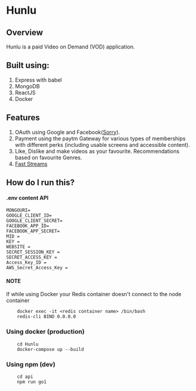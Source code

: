 # Hunlu

## Overview

Hunlu is a paid Video on Demand (VOD) application.

## Built using:

1. Express with babel
2. MongoDB
3. ReactJS
4. Docker

## Features

1. OAuth using Google and Facebook([Sorry](https://www.forbes.com/sites/insertcoin/2019/01/18/facebook-is-terrible-not-because-its-evil-but-because-its-terrible/?sh=3b5004cb305a)).
2. Payment using the paytm Gateway for various types of memberships with different perks (including usable screens and accessible content).
3. Like, Dislike and make videos as your favourite. Recommendations based on favourite Genres.
4. [Fast Streams](https://aws.amazon.com/about-aws/whats-new/2016/04/transfer-files-into-amazon-s3-up-to-300-percent-faster/)

## How do I run this?

#### .env content API

```(javascript)
MONGOURI=
GOOGLE_CLIENT_ID=
GOOGLE_CLIENT_SECRET=
FACEBOOK_APP_ID=
FACEBOOK_APP_SECRET=
MID =
KEY =
WEBSITE =
SECRET_SESSION_KEY =
SECRET_ACCESS_KEY =
Access_Key_ID =
AWS_Secret_Access_Key =
```

#### NOTE

If while using Docker your Redis container doesn't connect to the node container

```(bash)
    docker exec -it <redis container name> /bin/bash
    redis-cli BIND 0.0.0.0
```

### Using docker (production)

```(bash)
    cd Hunlu
    docker-compose up --build
```

### Using npm (dev)

```(bash)
    cd api
    npm run go1
```
